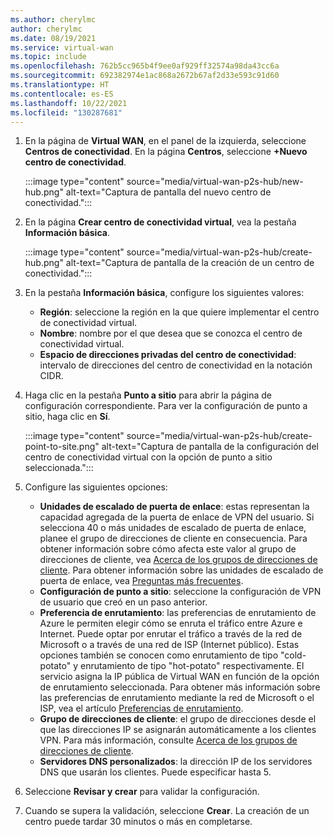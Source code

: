 ```yaml
---
ms.author: cherylmc
author: cherylmc
ms.date: 08/19/2021
ms.service: virtual-wan
ms.topic: include
ms.openlocfilehash: 762b5cc965b4f9ee0af929ff32574a98da43cc6a
ms.sourcegitcommit: 692382974e1ac868a2672b67af2d33e593c91d60
ms.translationtype: HT
ms.contentlocale: es-ES
ms.lasthandoff: 10/22/2021
ms.locfileid: "130287681"
---
```

1. En la página de **Virtual WAN**, en el panel de la izquierda, seleccione **Centros de conectividad**. En la página **Centros**, seleccione **+Nuevo centro de conectividad**.

   :::image type="content" source="media/virtual-wan-p2s-hub/new-hub.png" alt-text="Captura de pantalla del nuevo centro de conectividad.":::

1. En la página **Crear centro de conectividad virtual**, vea la pestaña **Información básica**.

   :::image type="content" source="media/virtual-wan-p2s-hub/create-hub.png" alt-text="Captura de pantalla de la creación de un centro de conectividad.":::

1. En la pestaña **Información básica**, configure los siguientes valores:

   * **Región**: seleccione la región en la que quiere implementar el centro de conectividad virtual.
   * **Nombre**: nombre por el que desea que se conozca el centro de conectividad virtual.
   * **Espacio de direcciones privadas del centro de conectividad**: intervalo de direcciones del centro de conectividad en la notación CIDR.

1. Haga clic en la pestaña **Punto a sitio** para abrir la página de configuración correspondiente. Para ver la configuración de punto a sitio, haga clic en **Sí**.

   :::image type="content" source="media/virtual-wan-p2s-hub/create-point-to-site.png" alt-text="Captura de pantalla de la configuración del centro de conectividad virtual con la opción de punto a sitio seleccionada.":::

1. Configure las siguientes opciones:

   * **Unidades de escalado de puerta de enlace**: estas representan la capacidad agregada de la puerta de enlace de VPN del usuario. Si selecciona 40 o más unidades de escalado de puerta de enlace, planee el grupo de direcciones de cliente en consecuencia. Para obtener información sobre cómo afecta este valor al grupo de direcciones de cliente, vea [Acerca de los grupos de direcciones de cliente](../articles/virtual-wan/about-client-address-pools.md). Para obtener información sobre las unidades de escalado de puerta de enlace, vea [Preguntas más frecuentes](../articles/virtual-wan/virtual-wan-faq.md#for-user-vpn-point-to-site--how-many-clients-are-supported).
   * **Configuración de punto a sitio**: seleccione la configuración de VPN de usuario que creó en un paso anterior.
   * **Preferencia de enrutamiento**: las preferencias de enrutamiento de Azure le permiten elegir cómo se enruta el tráfico entre Azure e Internet. Puede optar por enrutar el tráfico a través de la red de Microsoft o a través de una red de ISP (Internet público). Estas opciones también se conocen como enrutamiento de tipo "cold-potato" y enrutamiento de tipo "hot-potato" respectivamente. El servicio asigna la IP pública de Virtual WAN en función de la opción de enrutamiento seleccionada. Para obtener más información sobre las preferencias de enrutamiento mediante la red de Microsoft o el ISP, vea el artículo [Preferencias de enrutamiento](../articles/virtual-network/ip-services/routing-preference-overview.md).
   * **Grupo de direcciones de cliente**: el grupo de direcciones desde el que las direcciones IP se asignarán automáticamente a los clientes VPN. Para más información, consulte [Acerca de los grupos de direcciones de cliente](../articles/virtual-wan/about-client-address-pools.md).
   * **Servidores DNS personalizados**: la dirección IP de los servidores DNS que usarán los clientes. Puede especificar hasta 5.

1. Seleccione **Revisar y crear** para validar la configuración.

1. Cuando se supera la validación, seleccione **Crear**. La creación de un centro puede tardar 30 minutos o más en completarse.